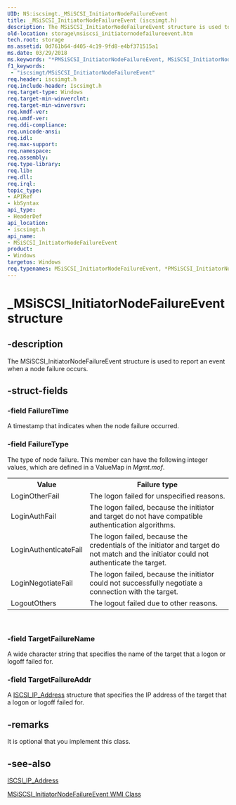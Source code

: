 ```yaml
---
UID: NS:iscsimgt._MSiSCSI_InitiatorNodeFailureEvent
title: _MSiSCSI_InitiatorNodeFailureEvent (iscsimgt.h)
description: The MSiSCSI_InitiatorNodeFailureEvent structure is used to report an event when a node failure occurs.
old-location: storage\msiscsi_initiatornodefailureevent.htm
tech.root: storage
ms.assetid: 0d761b64-d405-4c19-9fd8-e4bf371515a1
ms.date: 03/29/2018
ms.keywords: "*PMSiSCSI_InitiatorNodeFailureEvent, MSiSCSI_InitiatorNodeFailureEvent, MSiSCSI_InitiatorNodeFailureEvent structure [Storage Devices], PMSiSCSI_InitiatorNodeFailureEvent, PMSiSCSI_InitiatorNodeFailureEvent structure pointer [Storage Devices], _MSiSCSI_InitiatorNodeFailureEvent, iscsimgt/MSiSCSI_InitiatorNodeFailureEvent, iscsimgt/PMSiSCSI_InitiatorNodeFailureEvent, storage.msiscsi_initiatornodefailureevent, structs-iSCSI_0d1bb4bf-74a0-4d99-9bf8-1545faaff14d.xml"
f1_keywords:
 - "iscsimgt/MSiSCSI_InitiatorNodeFailureEvent"
req.header: iscsimgt.h
req.include-header: Iscsimgt.h
req.target-type: Windows
req.target-min-winverclnt: 
req.target-min-winversvr: 
req.kmdf-ver: 
req.umdf-ver: 
req.ddi-compliance: 
req.unicode-ansi: 
req.idl: 
req.max-support: 
req.namespace: 
req.assembly: 
req.type-library: 
req.lib: 
req.dll: 
req.irql: 
topic_type:
- APIRef
- kbSyntax
api_type:
- HeaderDef
api_location:
- iscsimgt.h
api_name:
- MSiSCSI_InitiatorNodeFailureEvent
product:
- Windows
targetos: Windows
req.typenames: MSiSCSI_InitiatorNodeFailureEvent, *PMSiSCSI_InitiatorNodeFailureEvent
---
```


# _MSiSCSI_InitiatorNodeFailureEvent structure


## -description


The MSiSCSI_InitiatorNodeFailureEvent structure is used to report an event when a node failure occurs.


## -struct-fields




### -field FailureTime

A timestamp that indicates when the node failure occurred.


### -field FailureType

The type of node failure. This member can have the following integer values, which are defined in a ValueMap in <i>Mgmt.mof</i>.

<table>
<tr>
<th>Value</th>
<th>Failure type</th>
</tr>
<tr>
<td>
LoginOtherFail

</td>
<td>
The logon failed for unspecified reasons. 

</td>
</tr>
<tr>
<td>
LoginAuthFail

</td>
<td>
The logon failed, because the initiator and target do not have compatible authentication algorithms. 

</td>
</tr>
<tr>
<td>
LoginAuthenticateFail

</td>
<td>
The logon failed, because the credentials of the initiator and target do not match and the initiator could not authenticate the target. 

</td>
</tr>
<tr>
<td>
LoginNegotiateFail

</td>
<td>
The logon failed, because the initiator could not successfully negotiate a connection with the target. 

</td>
</tr>
<tr>
<td>
LogoutOthers

</td>
<td>
The logout failed due to other reasons.

</td>
</tr>
</table>
 


### -field TargetFailureName

A wide character string that specifies the name of the target that a logon or logoff failed for.


### -field TargetFailureAddr

A <a href="https://docs.microsoft.com/windows-hardware/drivers/ddi/iscsidef/ns-iscsidef-_iscsi_ip_address">ISCSI_IP_Address</a> structure that specifies the IP address of the target that a logon or logoff failed for.


## -remarks



It is optional that you implement this class.




## -see-also




<a href="https://docs.microsoft.com/windows-hardware/drivers/ddi/iscsidef/ns-iscsidef-_iscsi_ip_address">ISCSI_IP_Address</a>



<a href="https://docs.microsoft.com/windows-hardware/drivers/storage/msiscsi-initiatornodefailureevent-wmi-class">MSiSCSI_InitiatorNodeFailureEvent WMI Class</a>
 

 

